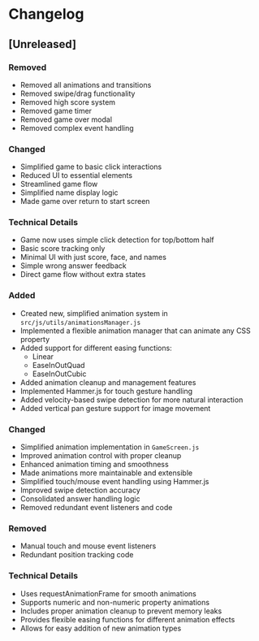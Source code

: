 # Changelog

## [Unreleased]

### Removed
- Removed all animations and transitions
- Removed swipe/drag functionality
- Removed high score system
- Removed game timer
- Removed game over modal
- Removed complex event handling

### Changed
- Simplified game to basic click interactions
- Reduced UI to essential elements
- Streamlined game flow
- Simplified name display logic
- Made game over return to start screen

### Technical Details
- Game now uses simple click detection for top/bottom half
- Basic score tracking only
- Minimal UI with just score, face, and names
- Simple wrong answer feedback
- Direct game flow without extra states

### Added
- Created new, simplified animation system in `src/js/utils/animationsManager.js`
- Implemented a flexible animation manager that can animate any CSS property
- Added support for different easing functions:
  - Linear
  - EaseInOutQuad
  - EaseInOutCubic
- Added animation cleanup and management features
- Implemented Hammer.js for touch gesture handling
- Added velocity-based swipe detection for more natural interaction
- Added vertical pan gesture support for image movement

### Changed
- Simplified animation implementation in `GameScreen.js`
- Improved animation control with proper cleanup
- Enhanced animation timing and smoothness
- Made animations more maintainable and extensible
- Simplified touch/mouse event handling using Hammer.js
- Improved swipe detection accuracy
- Consolidated answer handling logic
- Removed redundant event listeners and code

### Removed
- Manual touch and mouse event listeners
- Redundant position tracking code

### Technical Details
- Uses requestAnimationFrame for smooth animations
- Supports numeric and non-numeric property animations
- Includes proper animation cleanup to prevent memory leaks
- Provides flexible easing functions for different animation effects
- Allows for easy addition of new animation types 
